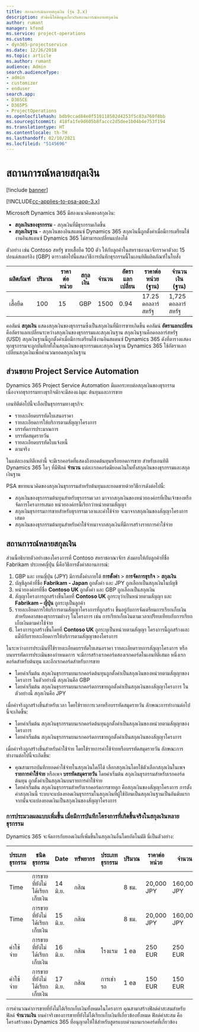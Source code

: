 ```yaml
---
title: สถานการณ์หลายสกุลเงิน (รุ่น 3.x)
description: หัวข้อนี้ให้ข้อมูลเกี่ยวกับสถานการณ์หลายสกุลเงิน
author: rumant
manager: kfend
ms.service: project-operations
ms.custom:
- dyn365-projectservice
ms.date: 12/26/2018
ms.topic: article
ms.author: rumant
audience: Admin
search.audienceType:
- admin
- customizer
- enduser
search.app:
- D365CE
- D365PS
- ProjectOperations
ms.openlocfilehash: bdb9ccad84e0f510118502d4253f5c83a760f8bb
ms.sourcegitcommit: 418fa1fe9d605b8faccc2d5dee1b04b4e753f194
ms.translationtype: HT
ms.contentlocale: th-TH
ms.lasthandoff: 02/10/2021
ms.locfileid: "5145696"
---
```

# <a name="multiple-currency-scenarios"></a>สถานการณ์หลายสกุลเงิน

[!include [banner](../includes/psa-now-project-operations.md)]

[!INCLUDE[cc-applies-to-psa-app-3.x](../includes/cc-applies-to-psa-app-3x.md)]

Microsoft Dynamics 365 มีสองแนวคิดของสกุลเงิน:

- **สกุลเงินของธุรกรรม** - สกุลเงินที่มีธุรกรรมเกิดขึ้น 
- **สกุลเงินฐาน** - สกุลเงินของอินสแตนซ์ Dynamics 365 สกุลเงินนี้ถูกตั้งค่าเมื่อมีการเตรียมใช้งานอินสแตนซ์ Dynamics 365 ไม่สามารถเปลี่ยนแปลงได้

ตัวอย่าง เช่น Contoso สหรัฐ ขายเสื้อยืด 100 ตัว ให้กับลูกค้าในสหราชอาณาจักรราคาตัวละ 15 ปอนด์สเตอร์ลิง (GBP) ตารางต่อไปนี้แสดงวิธีการบันทึกธุรกรรมนี้ในเอนทิตีผลิตภัณฑ์ในใบสั่ง

| ผลิตภัณฑ์ | ปริมาณ | ราคาต่อหน่วย | สกุลเงิน | จำนวน | อัตราแลกเปลี่ยน | ราคาต่อหน่วย (ฐาน)| จำนวนเงิน (ฐาน)|
|---------|----------|----------------|----------|--------|---------------|----------------------|--------------|
| เสื้อยืด | 100      | 15             | GBP      | 1500   | 0.94          | 17.25 ดอลลาร์สหรัฐ               | 1,725 ดอลลาร์สหรัฐ       |

คอลัมน์ **สกุลเงิน** แสดงสกุลเงินของธุรกรรมซึ่งเป็นสกุลเงินที่มีการขายเกิดขึ้น คอลัมน์ **อัตราแลกเปลี่ยน** คืออัตราแลกเปลี่ยนระหว่างสกุลเงินของธุรกรรมและสกุลเงินฐาน สกุลเงินฐานคือดอลลาร์สหรัฐ (USD) สกุลเงินฐานนี้ถูกตั้งค่าเมื่อมีการเตรียมใช้งานอินสแตนซ์ Dynamics 365
ดังที่ตารางแสดง ทุกธุรกรรมจะถูกบันทึกทั้งในสกุลเงินของธุรกรรมและสกุลเงินฐาน Dynamics 365 ใช้อัตราแลกเปลี่ยนสกุลเงินเพื่อคำนวณยอดสกุลเงินฐาน

## <a name="project-service-automation-extensions"></a>ส่วนขยาย Project Service Automation

Dynamics 365 Project Service Automation มีผลกระทบต่อสกุลเงินของธุรกรรม เนื่องจากธุรกรรมทางธุรกิจมักจะมีสองแง่มุม: ต้นทุนและการขาย

เอนทิตีต่อไปนี้จะถือเป็นธุรกรรมทางธุรกิจ:

- รายละเอียดบรรทัดใบเสนอราคา
- รายละเอียดการให้บริการตามสัญญาโครงการ
- บรรทัดการประมาณการ
- บรรทัดสมุดรายวัน
- รายละเอียดบรรทัดใบแจ้งหนี้
- ตามจริง

ในแต่ละเอนทิตีเหล่านี้ จะมีเรกคอร์ดที่แสดงถึงยอดต้นทุนหรือยอดการขาย สำหรับเอนทิตี Dynamics 365 ใดๆ ที่มีฟิลด์ **จำนวน** แต่ละเรกคอร์ดมียอดเงินในทั้งสกุลเงินของธุรกรรมและสกุลเงินฐาน 

PSA ขยายแนวคิดของสกุลเงินธุรกรรมสำหรับต้นทุนและยอดขายด้วยวิธีการดังต่อไปนี้:

- สกุลเงินของธุรกรรมต้นทุนสำหรับธุรกรรมเวลา มาจากสกุลเงินของหน่วยองค์กรที่เป็นเจ้าของหรือจัดการโครงการเสมอ หน่วยองค์กรนี้เรียกว่าหน่วยตามสัญญา
- สกุลเงินธุรกรรมการขายสำหรับธุรกรรมเวลาและค่าใช้จ่าย จะมาจากสกุลเงินของสัญญาโครงการเสมอ
- สกุลเงินของธุรกรรมต้นทุนสำหรับค่าใช้จ่ายมาจากสกุลเงินที่มีการสร้างรายการค่าใช้จ่าย

## <a name="multiple-currency-scenario"></a>สถานการณ์หลายสกุลเงิน

ส่วนนี้อธิบายตัวอย่างของโครงการที่ Contoso สหราชอาณาจักร ส่งมอบให้กับลูกค้าที่ชื่อ Fabrikam ประเทศญี่ปุ่น นี่คือวิธีการตั้งค่าสถานการณ์:

1. GBP และ เยนญี่ปุ่น (JPY) มีการตั้งค่าภายใต้ **การตั้งค่า** \> **การจัดการธุรกิจ** \> **สกุลเงิน** 
2. บัญชีลูกค้าที่ชื่อ **Fabrikam - Japan** ถูกตั้งค่า และ JPY ถูกเลือกเป็นสกุลเงินในบัญชี
3. หน่วยองค์กรที่ชื่อ **Contoso UK** ถูกตั้งค่า และ GBP ถูกเลือกเป็นสกุลเงิน
4. สัญญาโครงการถูกสร้างขึ้นโดยที่ **Contoso UK** ถูกระบุว่าเป็นหน่วยตามสัญญา และ **Fabrikam – ญี่ปุ่น** ถูกระบุเป็นลูกค้า
5. รายละเอียดการให้บริการตามสัญญาโครงการที่ถูกสร้าง ขึ้นอยู่กับการจัดเตรียมการเรียกเก็บเงิน สำหรับคลาสของธุรกรรมต่างๆ ในโครงการ เช่น การเรียกเก็บเงินตามเวลาเปรียบเทียบกับการเรียกเก็บเงินตามค่าใช้จ่าย
6. โครงการถูกสร้างขึ้นโดยที่ **Contoso UK** ถูกระบุเป็นหน่วยตามสัญญา โครงการนี้ถูกสร้างและแม็ปกับรายละเอียดการให้บริการตามสัญญาของโครงการ


ในระหว่างการประเมินที่ใช้รายละเอียดบรรทัดใบเสนอราคา รายละเอียดรายการสัญญาโครงการ หรือบนบรรทัดการประเมินของกำหนดการ จะมีการสร้างเรกคอร์ดสองเรกคอร์ดในเอนทิตีเสมอ หนึ่งเรกคอร์ดสำหรับต้นทุน และอีกเรกคอร์ดสำหรับการขาย

- โดยค่าเริ่มต้น สกุลเงินธุรกรรมบนเรกคอร์ดต้นทุนถูกตั้งค่าเป็นสกุลเงินของหน่วยตามสัญญาของโครงการ ในตัวอย่างนี้ สกุลเงินคือ GBP
- โดยค่าเริ่มต้น สกุลเงินธุรกรรมบนเรกคอร์ดการขายถูกตั้งค่าเป็นสกุลเงินของสัญญาโครงการ ในตัวอย่างนี้ สกุลเงินคือ JPY

เมื่อค่าจริงถูกสร้างขึ้นสำหรับเวลา โดยใช้รายการเวลาหรือบรรทัดสมุดรายวัน ลักษณะการทำงานต่อไปนี้จะเกิดขึ้น:

- โดยค่าเริ่มต้น สกุลเงินธุรกรรมบนเรกคอร์ดต้นทุนถูกตั้งค่าเป็นสกุลเงินของหน่วยตามสัญญาของโครงการ
- โดยค่าเริ่มต้น สกุลเงินธุรกรรมบนเรกคอร์ดการขายถูกตั้งค่าเป็นสกุลเงินของสัญญาโครงการ

เมื่อค่าจริงถูกสร้างขึ้นสำหรับค่าใช้จ่าย โดยใช้รายการค่าใช้จ่ายหรือบรรทัดสมุดรายวัน ลักษณะการทำงานต่อไปนี้จะเกิดขึ้น:

- คุณสามารถบันทึกยอดค่าใช้จ่ายในสกุลเงินใดก็ได้ เลือกสกุลเงินโดยใช้ตัวเลือกสกุลเงินในเพจ **รายการค่าใช้จ่าย** หรือเพจ **บรรทัดสมุดรายวัน** โดยค่าเริ่มต้น สกุลเงินธุรกรรมสำหรับเรกคอร์ดต้นทุน ถูกตั้งค่าเป็นสกุลเงินบนรายการค่าใช้จ่าย 
- โดยค่าเริ่มต้น สกุลเงินธุรกรรมสำหรับเรกคอร์ดการขายถูก คือสกุลเงินของสัญญาโครงการ การตั้งค่าสกุลเงินนี้ ระบบจะแปลงยอดเงินธุรกรรมในสกุลเงินที่ผู้ใช้ป้อนเป็นสกุลเงินฐานเป็นอันดับแรก จากนั้นจะแปลงยอดเงินเป็นสกุลเงินของสัญญาโครงการ 

### <a name="computing-roll-ups-when-project-actuals-are-recorded-in-multiple-transaction-currencies"></a>การประมวลผลแบบเพิ่มขึ้น เมื่อมีการบันทึกโครงการที่เกิดขึ้นจริงในสกุลเงินหลายธุรกรรม

Dynamics 365 จะจัดการกับยอดเงินที่เพิ่มขึ้นในสกุลเงินอื่นโดยอัตโนมัติ นี่เป็นตัวอย่าง:

| ประเภทธุรกรรม | ชนิดธุรกรรม| Date   | ทรัพยากร | ประเภทธุรกรรม | ปริมาณ | ราคาต่อหน่วย | จำนวน      | อัตราแลกเปลี่ยน | จำนวนยอดเงินในฐาน |
|-------------------|------------------|--------|----------|----------------------|----------|--------------|-------------|---------------|----------------|
| Time              | การขายที่ยังไม่ได้เรียกเก็บเงิน   | 14 มิ.ย. | กสิณ  |                      | 8 ชม.    | 20,000 JPY    | 160,000 JPY | 123           | 1,300.81 USD    |
| Time              | การขายที่ยังไม่ได้เรียกเก็บเงิน   | 15 มิ.ย. | กสิณ  |                      | 8 ชม.    | 20,000 JPY    | 160,000 JPY | 123           | 1,300.81 USD    |
| ค่าใช้จ่าย           | การขายที่ยังไม่ได้เรียกเก็บเงิน   | 16 มิ.ย. | กสิณ  | โรงแรม                | 1 ea     | 250 EUR      | 250 EUR     | 0.94          | 265.95 USD     |
| ค่าใช้จ่าย           | การขายที่ยังไม่ได้เรียกเก็บเงิน   | 17 มิ.ย. | กสิณ  | การเช่ารถ           | 1 ea     | 150 EUR      | 150 EUR     | 0.94          | 159.57 USD     |

การคำนวณค่าการขายที่ยังไม่ได้เรียกเก็บเงินทั้งหมดในโครงการ คุณสามาสร้างฟิลด์ค่าสะสมสำหรับฟิลด์ **จำนวนเงิน** บนค่าจริงของการขายที่ยังไม่ได้เรียกเก็บเงินทีเกี่ยวข้องทั้งหมด ฟิลด์ค่าสะสม คือโครงสร้างของ Dynamics 365 ที่อนุญาตให้ใช้สำหรับสูตรแบบด่วนบนเรกคอร์ดที่เกี่ยวข้อง
